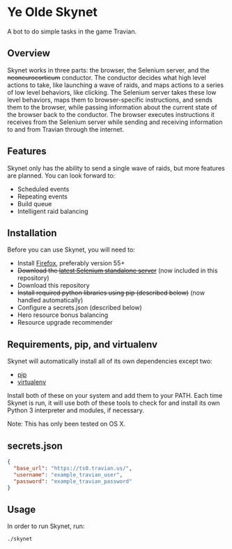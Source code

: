 Ye Olde Skynet
============

A bot to do simple tasks in the game Travian.


Overview
------------

Skynet works in three parts: the browser, the Selenium server, and the ~~neoneurocorticum~~ conductor. The conductor decides what high level actions to take, like launching a wave of raids, and maps actions to a series of low level behaviors, like clicking. The Selenium server takes these low level behaviors, maps them to browser-specific instructions, and sends them to the browser, while passing information about the current state of the browser back to the conductor. The browser executes instructions it receives from the Selenium server while sending and receiving information to and from Travian through the internet.


Features
------------

Skynet only has the ability to send a single wave of raids, but more features are planned. You can look forward to:

- Scheduled events
- Repeating events
- Build queue
- Intelligent raid balancing


Installation
------------

Before you can use Skynet, you will need to:
- Install [Firefox](https://www.mozilla.org/firefox/new/), preferably version 55+
- ~~Download the [latest Selenium standalone server](http://www.seleniumhq.org/download/)~~ (now included in this repository)
- Download this repository
- ~~Install required python libraries using pip (described below)~~ (now handled automatically)
- Configure a secrets.json (described below)
- Hero resource bonus balancing
- Resource upgrade recommender


Requirements, pip, and virtualenv
------------

Skynet will automatically install all of its own dependencies except two:
- [pip](https://pip.pypa.io/en/stable/installing/ "Installing pip")
- [virtualenv](https://virtualenv.pypa.io/en/stable/installation/ "Installing virtualenv")

Install both of these on your system and add them to your PATH. Each time Skynet is run, it will use both of these tools to check for and install its own Python 3 interpreter and modules, if necessary.

Note: This has only been tested on OS X.

secrets.json
------------

```json
{
  "base_url": "https://ts0.travian.us/",
  "username": "example_travian_user",
  "password": "example_travian_password"
}
```


Usage
------------

In order to run Skynet, run:
```bash
./skynet
```



